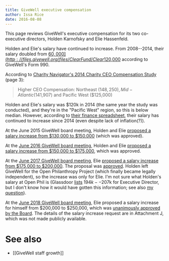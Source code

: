 ```yaml
---
title: GiveWell executive compensation
author: Issa Rice
date: 2016-08-08
---
```


This page reviews GiveWell's executive compensation for its two co-executive directors, Holden Karnofsky and Elie Hassenfeld.

Holden and Elie's salary have continued to increase.
From 2008--2014, their salary doubled from [$60,000](http://files.givewell.org/files/ClearFund/Clear%20Fund%20Form%20990%20-%202008%20-%20personal%20donor%20info%20removed.pdf) to [$120,000](http://files.givewell.org/files/ClearFund/GiveWell%20IRS%20Form%20990%202014.pdf) according to GiveWell's Form 990.

According to [Charity Navigator's 2014 Charity CEO Compensation Study](http://www.charitynavigator.org/docs/2014_CEO_Compensation_Study.pdf) (page 3):

> Higher CEO Compensation: Northeast ($148,250), Mid-Atlantic ($141,907) and Pacific West ($125,000)

Holden and Elie's salary was $120k in 2014 (the same year the study was conducted), and they're in the "Pacific West" region, so this is below median.
However, according to [their finance spreadsheet](http://blog.givewell.org/files/GiveWell_budget_Dec_2015_%28public%29.xlsx), their salary has continued to increase since 2014 (even despite lack of inflation(?)).

At the June 2015 GiveWell board meeting, Holden and Elie [proposed a salary increase from $130,000 to $150,000](http://files.givewell.org/files/ClearFund/Meeting_2015_06_17/Attachment_G_Executive_compensation.pdf) (which was approved).

At the [June 2016 GiveWell board meeting][june2016 meeting], Holden and Elie
[proposed a salary increase from $150,000 to $175,000][june2016], which was
approved.

At the [June 2017 GiveWell board meeting](https://www.givewell.org/about/official-records/board-meeting-37), Elie [proposed a salary increase from $175,000 to $200,000](http://files.givewell.org/files/ClearFund/Meeting_2017_06_06/Attachment_F_Executive_Compensation_Proposal.pdf). The proposal was [approved](http://files.givewell.org/files/ClearFund/Meeting_2017_06_06/Board_Meeting_Minutes_June_06_2017.pdf). Holden left GiveWell for the Open Philanthropy Project (which finally became legally independent), so the increase was only for Elie. I'm not sure what Holden's salary at Open Phil is (Glassdoor [lists](https://www.glassdoor.co.in/Salary/Open-Philanthropy-Project-Salaries-E1857933.htm) $194k--$207k for Executive Director, but I don't know how it would have gotten this information; see also [my question](https://www.quora.com/unanswered/How-did-Glassdoor-obtain-salary-information-for-the-Open-Philanthropy-Projects-Executive-Director-position)).

At the [June 2018 GiveWell board
meeting](https://www.givewell.org/about/official-records/board-meeting-40),
Elie proposed a salary increase for himself from $200,000 to $250,000,
which was [unanimously approved by the
Board](https://files.givewell.org/files/ClearFund/Meeting_2018_06_18/Board_Meeting_Minutes_June_18_2018.pdf).
The details of the salary increase request are in Attachment J, which
was not made publicly available.

# See also

- [[GiveWell staff growth]]

[june2016]: http://files.givewell.org/files/ClearFund/Meeting_2016_06_14/Attachment_F_Executive_compensation.pdf "Attachment F, Executive compensation review."
[june2016 meeting]: http://www.givewell.org/about/official-records/board-meeting-33 "“Clear Fund Board Meeting - June 14, 2016”. GiveWell."
